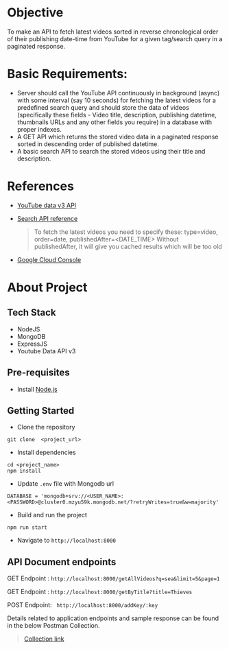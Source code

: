 # Objective
To make an API to fetch latest videos sorted in reverse chronological order of their
publishing date-time from YouTube for a given tag/search query in a paginated response.

# Basic Requirements:

- Server should call the YouTube API continuously in background (async) with some interval (say 10 seconds) for fetching the latest videos for a predefined search query and should store the data of videos (specifically these fields - Video title, description, publishing datetime, thumbnails URLs and any other fields you require) in a database with proper indexes.
- A GET API which returns the stored video data in a paginated response sorted in
  descending order of published datetime.
- A basic search API to search the stored videos using their title and description.

# References

- [YouTube data v3 API](https://developers.google.com/youtube/v3/getting-started)

- [Search API reference](https://developers.google.com/youtube/v3/docs/search/list)
  > To fetch the latest videos you need to specify these: type=video, order=date,
publishedAfter=<DATE_TIME>
  > Without publishedAfter, it will give you cached results which will be too old
 - [Google Cloud Console](https://console.cloud.google.com/apis/api/youtube.googleapis.com)

# About Project

## Tech Stack
- NodeJS
- MongoDB
- ExpressJS
- Youtube Data API v3

## Pre-requisites
- Install [Node.js](https://nodejs.org/en/)

## Getting Started 
- Clone the repository
```
git clone  <project_url>
```
- Install dependencies
```
cd <project_name>
npm install
```
- Update `.env` file with Mongodb url
```
DATABASE = 'mongodb+srv://<USER_NAME>:<PASSWORD>@cluster0.mzyu59k.mongodb.net/?retryWrites=true&w=majority'
``` 
- Build and run the project
```
npm run start
```
- Navigate to `http://localhost:8000`

## API Document endpoints

  GET Endpoint : `http://localhost:8000/getAllVideos?q=sea&limit=5&page=1`

  GET Endpoint : `http://localhost:8000/getByTitle?title=Thieves`

POST Endpoint: ` http://localhost:8000/addKey/:key`

Details related to application endpoints and sample response can be found in the below Postman Collection.
 > [Collection link](https://api.postman.com/collections/17353116-c2b91cea-d243-4618-826e-bc201d1c9ce6?access_key=PMAT-01GM1HGQHRVPWF15XC9AXERXHH)
